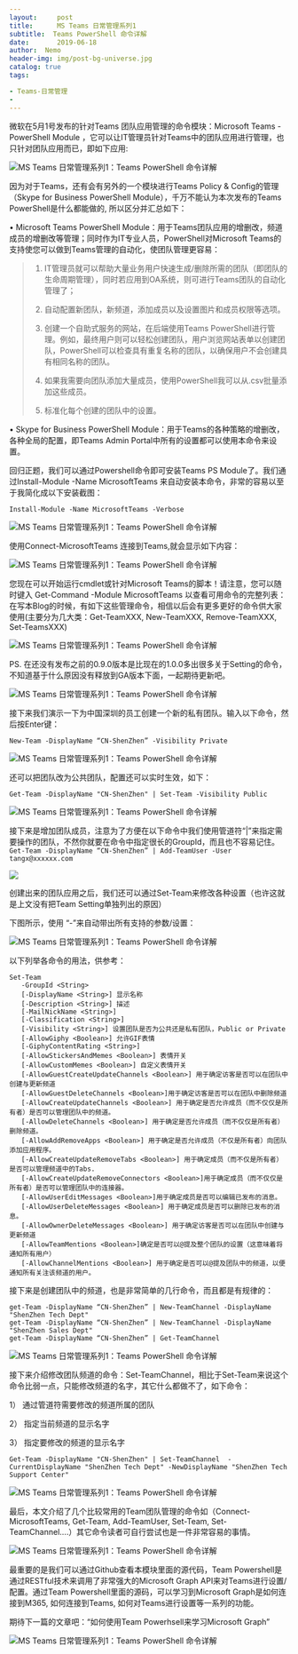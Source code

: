 ```yaml
---
layout:     post
title:      MS Teams 日常管理系列1
subtitle:  Teams PowerShell 命令详解
date:       2019-06-18
author:  Nemo
header-img: img/post-bg-universe.jpg
catalog: true
tags:

- Teams-日常管理
- 
---
```




微软在5月1号发布的针对Teams 团队应用管理的命令模块：Microsoft Teams - PowerShell Module ，它可以让IT管理员针对Teams中的团队应用进行管理，也只针对团队应用而已，即如下应用:

![MS Teams 日常管理系列1：Teams PowerShell 命令详解](https://cdn.jsdelivr.net/gh/tangx007/tangx007.github.io/img/r11111c567e1df56b770ec7739c41a00c4acc7.png)

因为对于Teams，还有会有另外的一个模块进行Teams Policy & Config的管理（Skype for  Business PowerShell Module），千万不能认为本次发布的Teams PowerShell是什么都能做的,  所以区分并汇总如下：

•   Microsoft Teams PowerShell  Module：用于Teams团队应用的增删改，频道成员的增删改等管理；同时作为IT专业人员，PowerShell对Microsoft  Teams的支持使您可以做到Teams管理的自动化，使团队管理更容易：

> 1)  IT管理员就可以帮助大量业务用户快速生成/删除所需的团队（即团队的生命周期管理），同时若应用到OA系统，则可进行Teams团队的自动化管理了；
>
> 2)  自动配置新团队，新频道，添加成员以及设置图片和成员权限等选项。
>
> 3)  创建一个自助式服务的网站，在后端使用Teams PowerShell进行管理。例如，最终用户则可以轻松创建团队，用户浏览网站表单以创建团队，PowerShell可以检查具有重复名称的团队，以确保用户不会创建具有相同名称的团队。
>
> 4)  如果我需要向团队添加大量成员，使用PowerShell我可以从.csv批量添加这些成员。
>
> 5)  标准化每个创建的团队中的设置。

•   Skype for Business PowerShell Module：用于Teams的各种策略的增删改，各种全局的配置，即Teams Admin Portal中所有的设置都可以使用本命令来设置。

回归正题，我们可以通过Powershell命令即可安装Teams PS Module了。我们通过Install-Module -Name MicrosoftTeams 来自动安装本命令，非常的容易以至于我简化成以下安装截图：

```
Install-Module -Name MicrosoftTeams -Verbose
```

![MS Teams 日常管理系列1：Teams PowerShell 命令详解](https://cdn.jsdelivr.net/gh/tangx007/tangx007.github.io/img/r222221692e7560414d18886d1daaf46258171.png)

使用Connect-MicrosoftTeams 连接到Teams,就会显示如下内容：

![MS Teams 日常管理系列1：Teams PowerShell 命令详解](https://cdn.jsdelivr.net/gh/tangx007/tangx007.github.io/img/r333338d18fa487f15cff4b14b9d111b4ae5f8.png)

您现在可以开始运行cmdlet或针对Microsoft Teams的脚本！请注意，您可以随时键入 Get-Command -Module MicrosoftTeams 以查看可用命令的完整列表：
在写本Blog的时候，有如下这些管理命令，相信以后会有更多更好的命令供大家使用(主要分为几大类：Get-TeamXXX, New-TeamXXX, Remove-TeamXXX, Set-TeamsXXX)

![MS Teams 日常管理系列1：Teams PowerShell 命令详解](https://cdn.jsdelivr.net/gh/tangx007/tangx007.github.io/img/r444446a68c5467c6d2f96d1cfbf65a1018378.png)

PS. 在还没有发布之前的0.9.0版本是比现在的1.0.0多出很多关于Setting的命令，不知道基于什么原因没有释放到GA版本下面，一起期待更新吧。

![MS Teams 日常管理系列1：Teams PowerShell 命令详解](https://cdn.jsdelivr.net/gh/tangx007/tangx007.github.io/img/r55555b5304b836c292326acf24dd40a6701ad.png)

接下来我们演示一下为中国深圳的员工创建一个新的私有团队。输入以下命令，然后按Enter键：

```
New-Team -DisplayName “CN-ShenZhen” -Visibility Private
```

![MS Teams 日常管理系列1：Teams PowerShell 命令详解](https://cdn.jsdelivr.net/gh/tangx007/tangx007.github.io/img/r66666f79a228728b63cb13f769bf7650bd6b6.png)

还可以把团队改为公共团队，配置还可以实时生效，如下：

```
Get-Team -DisplayName "CN-ShenZhen" | Set-Team -Visibility Public
```

![MS Teams 日常管理系列1：Teams PowerShell 命令详解](https://cdn.jsdelivr.net/gh/tangx007/tangx007.github.io/img/r77777b185f76d617729317c515345bee0e2cb.png)

接下来是增加团队成员，注意为了方便在以下命令中我们使用管道符“|”来指定需要操作的团队，不然你就要在命令中指定很长的GroupId，而且也不容易记住。
`Get-Team -DisplayName “CN-ShenZhen” | Add-TeamUser -User tangx@xxxxxx.com`

![](C:\Users\Nemo\Documents\GitHub\tangx007\img\329ca999dbde0750addd80ab1f8a2e3c.png)

创建出来的团队应用之后，我们还可以通过Set-Team来修改各种设置（也许这就是上文没有把Team Setting单独列出的原因）

下图所示，使用 “-”来自动带出所有支持的参数/设置：

![MS Teams 日常管理系列1：Teams PowerShell 命令详解](https://cdn.jsdelivr.net/gh/tangx007/tangx007.github.io/img/r999999a9b94dbeb64af5e931b1f34aa913b0e8.png)

以下列举各命令的用法，供参考：

```
Set-Team
   -GroupId <String>
   [-DisplayName <String>] 显示名称
   [-Description <String>] 描述
   [-MailNickName <String>] 
   [-Classification <String>]
   [-Visibility <String>] 设置团队是否为公共还是私有团队，Public or Private
   [-AllowGiphy <Boolean>] 允许GIF表情
   [-GiphyContentRating <String>]
   [-AllowStickersAndMemes <Boolean>] 表情开关
   [-AllowCustomMemes <Boolean>] 自定义表情开关
   [-AllowGuestCreateUpdateChannels <Boolean>] 用于确定访客是否可以在团队中创建与更新频道
   [-AllowGuestDeleteChannels <Boolean>]用于确定访客是否可以在团队中删除频道
   [-AllowCreateUpdateChannels <Boolean>] 用于确定是否允许成员（而不仅仅是所有者）是否可以管理团队中的频道。
   [-AllowDeleteChannels <Boolean>] 用于确定是否允许成员（而不仅仅是所有者）删除频道。
   [-AllowAddRemoveApps <Boolean>] 用于确定是否允许成员（不仅是所有者）向团队添加应用程序。
   [-AllowCreateUpdateRemoveTabs <Boolean>] 用于确定成员（而不仅是所有者）是否可以管理频道中的Tabs.
   [-AllowCreateUpdateRemoveConnectors <Boolean>]用于确定成员（而不仅仅是所有者）是否可以管理团队中的连接器。
   [-AllowUserEditMessages <Boolean>]用于确定成员是否可以编辑已发布的消息。
   [-AllowUserDeleteMessages <Boolean>] 用于确定成员是否可以删除已发布的消息。
   [-AllowOwnerDeleteMessages <Boolean>] 用于确定访客是否可以在团队中创建与更新频道
   [-AllowTeamMentions <Boolean>]确定是否可以@提及整个团队的设置（这意味着将通知所有用户）
   [-AllowChannelMentions <Boolean>] 用于确定是否可以@提及团队中的频道，以便通知所有关注该频道的用户。
```

接下来是创建团队中的频道，也是非常简单的几行命令，而且都是有规律的：

```
get-Team -DisplayName “CN-ShenZhen” | New-TeamChannel -DisplayName "ShenZhen Tech Dept"
get-Team -DisplayName “CN-ShenZhen” | New-TeamChannel -DisplayName "ShenZhen Sales Dept"
get-Team -DisplayName “CN-ShenZhen” | Get-TeamChannel
```

![MS Teams 日常管理系列1：Teams PowerShell 命令详解](https://cdn.jsdelivr.net/gh/tangx007/tangx007.github.io/img/r-10bd5f9115577f6d5f4272eeb315abd94b.png)

接下来介绍修改团队频道的命令：Set-TeamChannel，相比于Set-Team来说这个命令比弱一点，只能修改频道的名字，其它什么都做不了，如下命令：

1）  通过管道符需要修改的频道所属的团队

2）  指定当前频道的显示名字

3）  指定要修改的频道的显示名字

```
Get-Team -DisplayName "CN-ShenZhen" | Set-TeamChannel  -CurrentDisplayName "ShenZhen Tech Dept" -NewDisplayName "ShenZhen Tech  Support Center"
```

![MS Teams 日常管理系列1：Teams PowerShell 命令详解](https://cdn.jsdelivr.net/gh/tangx007/tangx007.github.io/img/r-11271e16824162f5d8f501ff8e565bd5ec.png)

最后，本文介绍了几个比较常用的Team团队管理的命令如（Connect-MicrosoftTeams, Get-Team, Add-TeamUser, Set-Team, Set-TeamChannel….）其它命令读者可自行尝试也是一件非常容易的事情。

![MS Teams 日常管理系列1：Teams PowerShell 命令详解](https://cdn.jsdelivr.net/gh/tangx007/tangx007.github.io/img/r-1230c6ea1a63fe18bee874e4530bb9ccdb.png)

最重要的是我们可以通过Github查看本模块里面的源代码，Team  Powershell是通过RESTful技术来调用了非常强大的Microsoft Graph API来对Teams进行设置/配置。通过Team  Powershell里面的源码，可以学习到Microsoft Graph是如何连接到M365, 如何连接到Teams,  如何对Teams进行设置等一系列的功能。

期待下一篇的文章吧：“如何使用Team Powerhsell来学习Microsoft Graph”

![MS Teams 日常管理系列1：Teams PowerShell 命令详解](https://cdn.jsdelivr.net/gh/tangx007/tangx007.github.io/img/r-135c991244421c507cd46227fcd97ae172.png)







